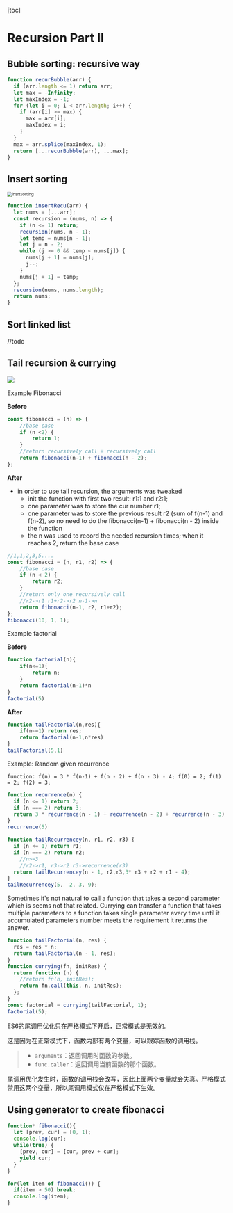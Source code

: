 [toc]

# Recursion Part II

## Bubble sorting: recursive way

```js
function recurBubble(arr) {
  if (arr.length <= 1) return arr;
  let max = -Infinity;
  let maxIndex = -1;
  for (let i = 0; i < arr.length; i++) {
    if (arr[i] >= max) {
      max = arr[i];
      maxIndex = i;
    }
  }
  max = arr.splice(maxIndex, 1);
  return [...recurBubble(arr), ...max];
}
```

## Insert sorting

<img alt="insrtsorting" src="https://mmbiz.qpic.cn/mmbiz_png/rSmDLkNsngSqWBfYzlutsadsdibAGcVaDvdwnmKYD06mojp4UuMgme7mep3O562WSvNUdJo3PpqG6aE5zUVX0RA/640?wx_fmt=png&tp=webp&wxfrom=5&wx_lazy=1&wx_co=1" style="zoom:67%;" >

```js
function insertRecu(arr) {
  let nums = [...arr];
  const recursion = (nums, n) => {
    if (n <= 1) return;
    recursion(nums, n - 1);
    let temp = nums[n - 1];
    let j = n - 2;
    while (j >= 0 && temp < nums[j]) {
      nums[j + 1] = nums[j];
      j--;
    }
    nums[j + 1] = temp;
  };
  recursion(nums, nums.length);
  return nums;
}
```

## Sort linked list

//todo

## Tail recursion & currying

<img src='https://assets.leetcode.com/uploads/2019/01/26/card_recursion_tail.png'>

Example Fibonacci

**Before**

```js
const fibonacci = (n) => {
    //base case
    if (n <2) {
        return 1;
    }
    //return recursively call + recursively call
    return fibonacci(n-1) + fibonacci(n - 2);
};
```

**After**

* in order to use tail recursion, the arguments was tweaked
  * init the function with first two result: r1:1 and r2:1;
  * one parameter was to store the cur number r1;
  * one parameter was to store the previous result r2 (sum of f(n-1) and f(n-2), so no need to do the  fibonacci(n-1) + fibonacci(n - 2) inside the function
  * the n was used to record the needed recursion times; when it reaches 2, return the base case

```js
//1,1,2,3,5....
const fibonacci = (n, r1, r2) => {
    //base case
    if (n < 2) {
        return r2;
    }
    //return only one recursively call
    //r2->r1 r1+r2->r2 n-1->n
    return fibonacci(n-1, r2, r1+r2);
};
fibonacci(10, 1, 1);
```

Example factorial

**Before**

```js
function factorial(n){
    if(n<=1){
        return n;
    }
    return factorial(n-1)*n
}
factorial(5)
```

**After**

```js
function tailFactorial(n,res){
    if(n<=1) return res;
	return factorial(n-1,n*res)
}
tailFactorial(5,1)
```

Example: Random given recurrence 

`function: f(n) = 3 * f(n-1) + f(n - 2) + f(n - 3) - 4; f(0) = 2; f(1) = 2; f(2) = 3;`

```js
function recurrence(n) {
  if (n <= 1) return 2;
  if (n === 2) return 3;
  return 3 * recurrence(n - 1) + recurrence(n - 2) + recurrence(n - 3) - 4;
}
recurrence(5)
```

```js
function tailRecurrencey(n, r1, r2, r3) {
  if (n <= 1) return r1;
  if (n === 2) return r2;
    //n>=3
    //r2->r1, r3->r2 r3->recurrence(r3)
  return tailRecurrencey(n - 1, r2,r3,3* r3 + r2 + r1 - 4);
}
tailRecurrencey(5,  2, 3, 9);
```

Sometimes it's not natural to call a function that takes a second parameter which is seems not that related. Currying can transfer a function that takes multiple parameters to a function takes single parameter every time until it accumulated parameters number meets the requirement it returns the answer.  

```js
function tailFactorial(n, res) {
  res = res * n;
  return tailFactorial(n - 1, res);
}
function currying(fn, initRes) {
  return function (n) {
    //return fn(n, initRes);
    return fn.call(this, n, initRes);
  };
}
const factorial = currying(tailFactorial, 1);
factorial(5);
```

ES6的尾调用优化只在严格模式下开启，正常模式是无效的。

这是因为在正常模式下，函数内部有两个变量，可以跟踪函数的调用栈。

> - `arguments`：返回调用时函数的参数。
> - `func.caller`：返回调用当前函数的那个函数。

尾调用优化发生时，函数的调用栈会改写，因此上面两个变量就会失真。严格模式禁用这两个变量，所以尾调用模式仅在严格模式下生效。

## Using generator to create fibonacci

```js
function* fibonacci(){
  let [prev, cur] = [0, 1];
  console.log(cur);
  while(true) {
    [prev, cur] = [cur, prev + cur];
    yield cur;
  }
}

for(let item of fibonacci()) {
  if(item > 50) break;
  console.log(item);
}
```